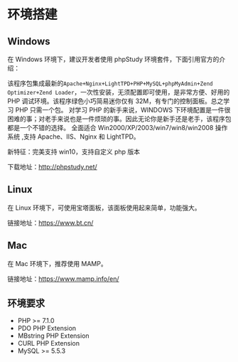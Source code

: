 # 环境搭建

## Windows
在 Windows 环境下，建议开发者使用 phpStudy 环境套件，下面引用官方的介绍：

该程序包集成最新的`Apache+Nginx+LightTPD+PHP+MySQL+phpMyAdmin+Zend Optimizer+Zend Loader`，一次性安装，无须配置即可使用，是非常方便、好用的 PHP 调试环境。该程序绿色小巧简易迷你仅有 32M，有专门的控制面板。总之学习 PHP 只需一个包。
对学习 PHP 的新手来说，WINDOWS 下环境配置是一件很困难的事；对老手来说也是一件烦琐的事。因此无论你是新手还是老手，该程序包都是一个不错的选择。
全面适合 Win2000/XP/2003/win7/win8/win2008 操作系统 ,支持 Apache、IIS、Nginx 和 LightTPD。

新特征：完美支持 win10，支持自定义 php 版本

下载地址：http://phpstudy.net/

## Linux
在 Linux 环境下，可使用宝塔面板，该面板使用起来简单，功能强大。

链接地址：https://www.bt.cn/

## Mac
在 Mac 环境下，推荐使用 MAMP。

链接地址：https://www.mamp.info/en/

## 环境要求
* PHP >= 7.1.0
* PDO PHP Extension
* MBstring PHP Extension
* CURL PHP Extension
* MySQL >= 5.5.3